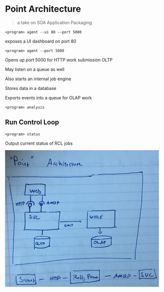# Point Architecture

> a take on SOA Application Packaging

```
<program> agent --ui 80 --port 5000
```

exposes a UI dashboard on port 80

```
<program> agent --port 5000
```

Opens up port 5000 for HTTP work submission OLTP

May listen on a queue as well

Also starts an internal job engine

Stores data in a database

Exports events into a queue for OLAP work

```
<program> analysis
```

## Run Control Loop

```
<program> status
```

Output current status of RCL jobs

![](/assets/IMG_6101.jpg)

